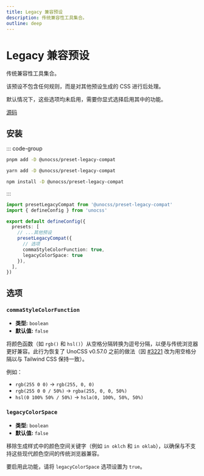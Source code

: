 ```yaml
---
title: Legacy 兼容预设
description: 传统兼容性工具集合。
outline: deep
---
```


# Legacy 兼容预设

传统兼容性工具集合。

该预设不包含任何规则，而是对其他预设生成的 CSS 进行后处理。

默认情况下，这些选项均未启用，需要你显式选择启用其中的功能。

[源码](https://github.com/unocss/unocss/tree/main/packages-presets/preset-legacy-compat)

## 安装

::: code-group

```bash [pnpm]
pnpm add -D @unocss/preset-legacy-compat
```

```bash [yarn]
yarn add -D @unocss/preset-legacy-compat
```

```bash [npm]
npm install -D @unocss/preset-legacy-compat
```

:::

```ts [uno.config.ts]
import presetLegacyCompat from '@unocss/preset-legacy-compat'
import { defineConfig } from 'unocss'

export default defineConfig({
  presets: [
    // ...其他预设
    presetLegacyCompat({
      // 选项
      commaStyleColorFunction: true,
      legacyColorSpace: true
    }),
  ],
})
```

## 选项

### `commaStyleColorFunction`

- **类型:** `boolean`
- **默认值:** `false`

将颜色函数（如 `rgb()` 和 `hsl()`）从空格分隔转换为逗号分隔，以便与传统浏览器更好兼容。此行为恢复了 UnoCSS v0.57.0 之前的做法（因 [#3221](https://github.com/unocss/unocss/pull/3221) 改为用空格分隔以与 Tailwind CSS 保持一致）。

例如：

- `rgb(255 0 0)` -> `rgb(255, 0, 0)`
- `rgb(255 0 0 / 50%)` -> `rgba(255, 0, 0, 50%)`
- `hsl(0 100% 50% / 50%)` -> `hsla(0, 100%, 50%, 50%)`

### `legacyColorSpace`

- **类型:** `boolean`
- **默认值:** `false`

移除生成样式中的颜色空间关键字（例如 `in oklch` 和 `in oklab`），以确保与不支持这些现代颜色空间的传统浏览器兼容。

要启用此功能，请将 `legacyColorSpace` 选项设置为 `true`。
